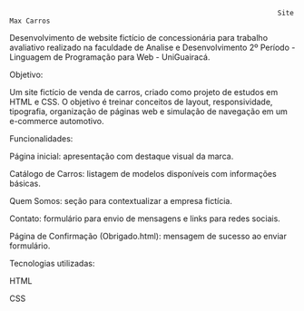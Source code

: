                                                                       Site Max Carros

Desenvolvimento de website fictício de concessionária para trabalho avaliativo realizado na faculdade de Analise e Desenvolvimento 2º Período - Linguagem de Programação para Web - UniGuairacá.

Objetivo:

Um site fictício de venda de carros, criado como projeto de estudos em HTML e CSS. O objetivo é treinar conceitos de layout, responsividade, tipografia, organização de páginas web e simulação de navegação em um e-commerce automotivo.

Funcionalidades:

Página inicial: apresentação com destaque visual da marca.

Catálogo de Carros: listagem de modelos disponíveis com informações básicas.

Quem Somos: seção para contextualizar a empresa fictícia.

Contato: formulário para envio de mensagens e links para redes sociais.

Página de Confirmação (Obrigado.html): mensagem de sucesso ao enviar formulário.

Tecnologias utilizadas:

HTML

CSS
